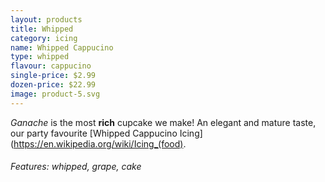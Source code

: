 ```yaml
---
layout: products
title: Whipped
category: icing
name: Whipped Cappucino
type: whipped
flavour: cappucino
single-price: $2.99
dozen-price: $22.99
image: product-5.svg
---
```


*Ganache* is the most **rich** cupcake we make! An elegant and mature taste, our party favourite [Whipped Cappucino Icing](https://en.wikipedia.org/wiki/Icing_(food).
###### Features: whipped, grape, cake




